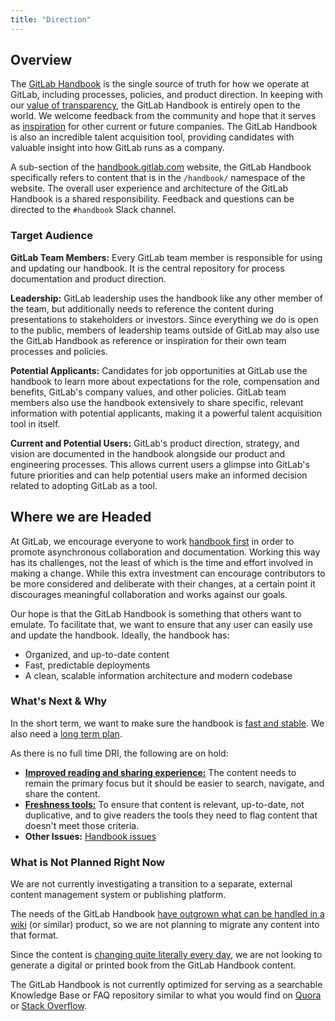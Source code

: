 ```yaml
---
title: "Direction"
---
```


## Overview

The [GitLab Handbook](/handbook/) is the single source of truth for how we operate at GitLab, including processes, policies, and product direction. In keeping with our [value of transparency](/handbook/values/#transparency), the GitLab Handbook is entirely open to the world. We welcome feedback from the community and hope that it serves as [inspiration](/handbook/inspired-by-gitlab/) for other current or future companies. The GitLab Handbook is also an incredible talent acquisition tool, providing candidates with valuable insight into how GitLab runs as a company.

A sub-section of the [handbook.gitlab.com](https://handbook.gitlab.com) website, the GitLab Handbook specifically refers to content that is in the `/handbook/` namespace of the website. The overall user experience and architecture of the GitLab Handbook is a shared responsibility. Feedback and questions can be directed to the `#handbook` Slack channel.

### Target Audience

**GitLab Team Members:** Every GitLab team member is responsible for using and updating our handbook. It is the central repository for process documentation and product direction.

**Leadership:** GitLab leadership uses the handbook like any other member of the team, but additionally needs to reference the content during presentations to stakeholders or investors. Since everything we do is open to the public, members of leadership teams outside of GitLab may also use the GitLab Handbook as reference or inspiration for their own team processes and policies.

**Potential Applicants:** Candidates for job opportunities at GitLab use the handbook to learn more about expectations for the role, compensation and benefits, GitLab's company values, and other policies. GitLab team members also use the handbook extensively to share specific, relevant information with potential applicants, making it a powerful talent acquisition tool in itself.

**Current and Potential Users:** GitLab's product direction, strategy, and vision are documented in the handbook alongside our product and engineering processes. This allows current users a glimpse into GitLab's future priorities and can help potential users make an informed decision related to adopting GitLab as a tool.

## Where we are Headed

At GitLab, we encourage everyone to work [handbook first](/handbook/about/handbook-usage/#why-handbook-first) in order to promote asynchronous collaboration and documentation. Working this way has its challenges, not the least of which is the time and effort involved in making a change. While this extra investment can encourage contributors to be more considered and deliberate with their changes, at a certain point it discourages meaningful collaboration and works against our goals.

Our hope is that the GitLab Handbook is something that others want to emulate. To facilitate that, we want to ensure that any user can easily use and update the handbook. Ideally, the handbook has:

- Organized, and up-to-date content
- Fast, predictable deployments
- A clean, scalable information architecture and modern codebase

### What's Next & Why

In the short term, we want to make sure the handbook is [fast and stable](https://gitlab.com/groups/gitlab-com/content-sites/-/epics/10). We also need a [long term plan](https://gitlab.com/groups/gitlab-com/-/epics/2281).

As there is no full time DRI, the following are on hold:

- **[Improved reading and sharing experience:](https://gitlab.com/groups/gitlab-com/-/epics/326)** The content needs to remain the primary focus but it should be easier to search, navigate, and share the content.
- **[Freshness tools:](https://gitlab.com/groups/gitlab-com/-/epics/325)** To ensure that content is relevant, up-to-date, not duplicative, and to give readers the tools they need to flag content that doesn't meet those criteria.
- **Other Issues:** [Handbook issues](https://gitlab.com/gitlab-com/content-sites/handbook/-/issues/)

### What is Not Planned Right Now

We are not currently investigating a transition to a separate, external content management system or publishing platform.

The needs of the GitLab Handbook [have outgrown what can be handled in a wiki](/handbook/about/handbook-usage/#wiki-handbooks-dont-scale) (or similar) product, so we are not planning to migrate any content into that format.

Since the content is [changing quite literally every day](https://gitlab.com/gitlab-com/content-sites/handbook/-/commits/main), we are not looking to generate a digital or printed book from the GitLab Handbook content.

The GitLab Handbook is not currently optimized for serving as a searchable Knowledge Base or FAQ repository similar to what you would find on [Quora](https://www.quora.com/) or [Stack Overflow](https://stackoverflow.com/).
